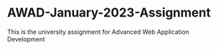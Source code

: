 # AWAD-January-2023-Assignment
This is the university assignment for Advanced Web Application Development
